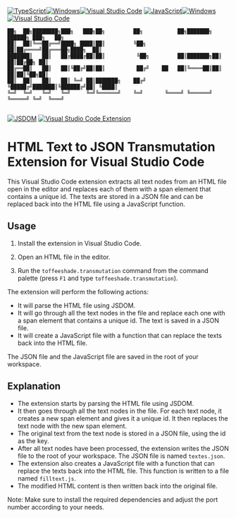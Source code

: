 [![TypeScript](https://img.shields.io/badge/TypeScript-4.3.5-blue.svg)](https://www.typescriptlang.org/)[![Windows](https://img.shields.io/badge/OS-Windows-informational.svg)](https://www.microsoft.com/windows)[![Visual Studio Code](https://img.shields.io/badge/IDE-Visual%20Studio%20Code-blueviolet.svg)](https://code.visualstudio.com/)
[![JavaScript](https://img.shields.io/badge/JavaScript-ES6-yellow.svg)](https://developer.mozilla.org/en-US/docs/Web/JavaScript)[![Windows](https://img.shields.io/badge/OS-Windows-informational.svg)](https://www.microsoft.com/windows)[![Visual Studio Code](https://img.shields.io/badge/IDE-Visual%20Studio%20Code-blueviolet.svg)](https://code.visualstudio.com/)
```
██╗  ██╗████████╗███╗   ███╗██╗         ██╗           ██╗███████╗ ██████╗ ███╗   ██╗
██║  ██║╚══██╔══╝████╗ ████║██║         ╚██╗          ██║██╔════╝██╔═══██╗████╗  ██║
███████║   ██║   ██╔████╔██║██║          ╚██╗         ██║███████╗██║   ██║██╔██╗ ██║
██╔══██║   ██║   ██║╚██╔╝██║██║          ██╔╝    ██   ██║╚════██║██║   ██║██║╚██╗██║
██║  ██║   ██║   ██║ ╚═╝ ██║███████╗    ██╔╝     ╚█████╔╝███████║╚██████╔╝██║ ╚████║
╚═╝  ╚═╝   ╚═╝   ╚═╝     ╚═╝╚══════╝    ╚═╝       ╚════╝ ╚══════╝ ╚═════╝ ╚═╝  ╚═══╝
                                                                                    
```
[![JSDOM](https://img.shields.io/badge/JSDOM-16.7.0-blue.svg)](https://github.com/jsdom/jsdom)
[![Visual Studio Code Extension](https://img.shields.io/badge/VSCode%20Extension-1.0.0-blue.svg)](https://code.visualstudio.com/api)


# HTML Text to JSON Transmutation Extension for Visual Studio Code

This Visual Studio Code extension extracts all text nodes from an HTML file open in the editor and replaces each of them with a span element that contains a unique id. The texts are stored in a JSON file and can be replaced back into the HTML file using a JavaScript function.

## Usage

1. Install the extension in Visual Studio Code.

2. Open an HTML file in the editor.

3. Run the `toffeeshade.transmutation` command from the command palette (press `F1` and type `toffeeshade.transmutation`).

The extension will perform the following actions:

- It will parse the HTML file using JSDOM.
- It will go through all the text nodes in the file and replace each one with a span element that contains a unique id. The text is saved in a JSON file.
- It will create a JavaScript file with a function that can replace the texts back into the HTML file.

The JSON file and the JavaScript file are saved in the root of your workspace.

## Explanation

- The extension starts by parsing the HTML file using JSDOM.
- It then goes through all the text nodes in the file. For each text node, it creates a new span element and gives it a unique id. It then replaces the text node with the new span element.
- The original text from the text node is stored in a JSON file, using the id as the key.
- After all text nodes have been processed, the extension writes the JSON file to the root of your workspace. The JSON file is named `textes.json`.
- The extension also creates a JavaScript file with a function that can replace the texts back into the HTML file. This function is written to a file named `filltext.js`.
- The modified HTML content is then written back into the original file.

Note: Make sure to install the required dependencies and adjust the port number according to your needs.
